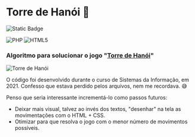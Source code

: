 # Torre de Hanói 🗼

![Static Badge](https://img.shields.io/badge/n%C3%ADvel-b%C3%A1sico-red?style=for-the-badge)

![PHP](https://img.shields.io/badge/php-%23777BB4.svg?style=for-the-badge&logo=php&logoColor=white)
![HTML5](https://img.shields.io/badge/html5-%23E34F26.svg?style=for-the-badge&logo=html5&logoColor=white)

### Algoritmo para solucionar o jogo "[Torre de Hanói](https://educador.brasilescola.uol.com.br/estrategias-ensino/torre-hanoi.htm)"
![Torre de Hanói](https://cdn.kastatic.org/ka-perseus-images/5b5fb2670c9a185b2666637461e40c805fcc9ea5.png)

O código foi desenvolvido durante o curso de Sistemas da Informação, em 2021. Confesso que estava perdido pelos arquivos, nem me recordava. 😅

Penso que seria interessante incrementá-lo como passos futuros:
- Deixar mais visual, talvez ao invés dos textos, "desenhar" na tela as movimentações com o HTML + CSS.
- Otimizar para que resolva o jogo com o menor número de movimentos possíveis.
